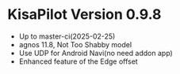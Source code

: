 KisaPilot Version 0.9.8
========================
* Up to master-ci(2025-02-25)
* agnos 11.8, Not Too Shabby model
* Use UDP for Android Navi(no need addon app)
* Enhanced feature of the Edge offset
